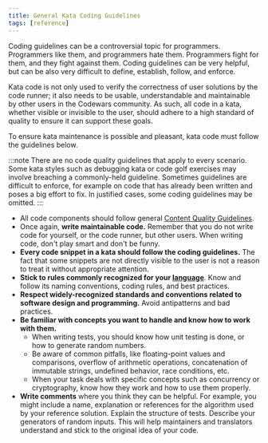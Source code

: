 ```yaml
---
title: General Kata Coding Guidelines
tags: [reference]
---
```



Coding guidelines can be a controversial topic for programmers. Programmers like them, and programmers hate them. Programmers fight for them, and they fight against them. Coding guidelines can be very helpful, but can be also very difficult to define, establish, follow, and enforce.

Kata code is not only used to verify the correctness of user solutions by the code runner; it also needs to be usable, understandable and maintainable by other users in the Codewars community. As such, all code in a kata, whether visible or invisible to the user, should adhere to a high standard of quality to ensure it can support these goals.

To ensure kata maintenance is possible and pleasant, kata code must follow the guidelines below.

:::note
There are no code quality guidelines that apply to every scenario. Some kata styles such as debugging kata or code golf exercises may involve breaching a commonly-held guideline. Sometimes guidelines are difficult to enforce, for example on code that has already been written and poses a big effort to fix. In justified cases, some coding guidelines may be omitted.
:::

- All code components should follow general [Content Quality Guidelines](/authoring/guidelines/).
- Once again, **write maintainable code.** Remember that you do not write code for yourself, or the code runner, but other users. When writing code, don't play smart and don't be funny.
- **Every code snippet in a kata should follow the coding guidelines.** The fact that some snippets are not directly visible to the user is not a reason to treat it without appropriate attention.
- **Stick to rules commonly recognized for your [language](/languages/)**. Know and follow its naming conventions, coding rules, and best practices.
- **Respect widely-recognized standards and conventions related to software design and programming.** Avoid antipatterns and bad practices.
- **Be familiar with concepts you want to handle and know how to work with them.**
  - When writing tests, you should know how unit testing is done, or how to generate random numbers.
  - Be aware of common pitfalls, like floating-point values and comparisons, overflow of arithmetic operations, concatenation of immutable strings, undefined behavior, race conditions, etc.
  - When your task deals with specific concepts such as concurrency or cryptography, know how they work and how to use them properly.
- **Write comments** where you think they can be helpful. For example, you might include a name, explanation or references for the algorithm used by your reference solution. Explain the structure of tests. Describe your generators of random inputs. This will help maintainers and translators understand and stick to the original idea of your code.
